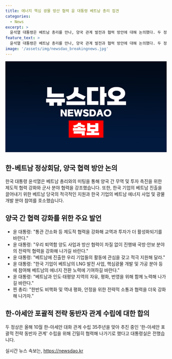 ```yaml
---
title: 에너지 핵심 광물 방산 협력 윤 대통령 베트남 총리 접견
categories:
  - News
excerpt: >
  윤석열 대통령은 베트남 총리를 만나, 양국 관계 발전과 협력 방안에 대해 논의했다. 두 정상은 통관 간소화와 교역, 투자 활성화를 강조했으며, 한국 기업의 베트남 진출을 적극 지원하고 에너지 분야 등 다양한 협력을 모색했다. 또한 한반도 평화와 안정을 위한 협력, 한-아세안 포괄적 전략 동반자 관계 수립에 협력하기로 합의했다.
feature_text: >
  윤석열 대통령은 베트남 총리를 만나, 양국 관계 발전과 협력 방안에 대해 논의했다. 두 정상은 통관 간소화와 교역, 투자 활성화를 강조했으며, 한국 기업의 베트남 진출을 적극 지원하고 에너지 분야 등 다양한 협력을 모색했다. 또한 한반도 평화와 안정을 위한 협력, 한-아세안 포괄적 전략 동반자 관계 수립에 협력하기로 합의했다.
image: '/assets/img/newsdao_breakingnews.jpg'
---
```


<p><img src="/assets/img/newsdao_breakingnews.jpg" alt="implanttips 속보" /></p>

<h2 data-ke-size="size26">한-베트남 정상회담, 양국 협력 방안 논의</h2>

<p data-ke-size="size16">한국 대통령 윤석열은 베트남 총리와의 미팅을 통해 양국 간 무역 및 투자 촉진을 위한 제도적 협력 강화와 군사 분야 협력을 강조했습니다. 또한, 한국 기업의 베트남 진출을 끌어내기 위한 베트남 당국의 적극적인 지원과 한국 기업의 베트남 에너지 사업 및 광물 개발 분야 참여를 호소했습니다.</p>

<h2 data-ke-size="size26">양국 간 협력 강화를 위한 주요 발언</h2>

<ul>
  <li>윤 대통령: "통관 간소화 등 제도적 협력을 강화해 교역과 투자가 더 활성화되기를 바란다."</li>
  <li>윤 대통령: "우리 퇴역함 양도 사업과 방산 협력이 차질 없이 진행돼 국방·안보 분야의 전략적 협력을 강화해 나가길 바란다."</li>
  <li>윤 대통령: "베트남에 진출한 우리 기업들의 활동에 관심을 갖고 적극 지원해 달라."</li>
  <li>윤 대통령: "한국 기업이 베트남의 LNG 발전 사업, 핵심광물 개발 및 가공 분야 등에 참여해 베트남의 에너지 전환 노력에 기여하길 바란다."</li>
  <li>윤 대통령: "베트남과 인도·태평양 지역의 자유, 평화, 번영을 위해 함께 노력해 나가길 바란다."</li>
  <li>찐 총리: "한반도 비핵화 및 역내 평화, 안정을 위한 전략적 소통과 협력을 더욱 강화해 나가자."</li>
</ul>

<h2 data-ke-size="size26">한-아세안 포괄적 전략 동반자 관계 수립에 대한 합의</h2>

<p data-ke-size="size16">두 정상은 올해 10월 한-아세안 대화 관계 수립 35주년을 맞아 추진 중인 '한-아세안 포괄적 전략 동반자 관계' 수립을 위해 긴밀히 협력해 나가기로 했다고 대통령실은 전했습니다.</p>
실시간 뉴스 속보는, <a href="https://newsdao.kr" rel="dofollow">https://newsdao.kr</a>


